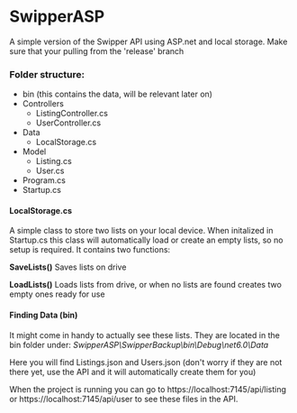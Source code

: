# SwipperASP

A simple version of the Swipper API using ASP.net and local storage. Make sure that your pulling from the 'release' branch

### Folder structure:

* bin (this contains the data, will be relevant later on)
* Controllers
	* ListingController.cs
	* UserController.cs
* Data
	* LocalStorage.cs
* Model
	* Listing.cs
	* User.cs
* Program.cs
* Startup.cs

#### LocalStorage.cs

A simple class to store two lists on your local device. When initalized in Startup.cs this class will automatically load or create an empty lists, so no setup is required. It contains two functions:

**SaveLists()** Saves lists on drive

**LoadLists()** Loads lists from drive, or when no lists are found creates two empty ones ready for use

#### Finding Data (bin)

It might come in handy to actually see these lists. They are located in the bin folder under:
*SwipperASP\SwipperBackup\bin\Debug\net6.0\Data*


Here you will find Listings.json and Users.json (don't worry if they are not there yet, use the API and it will automatically create them for you)

When the project is running you can go to https://localhost:7145/api/listing or https://localhost:7145/api/user to see these files in the API.
